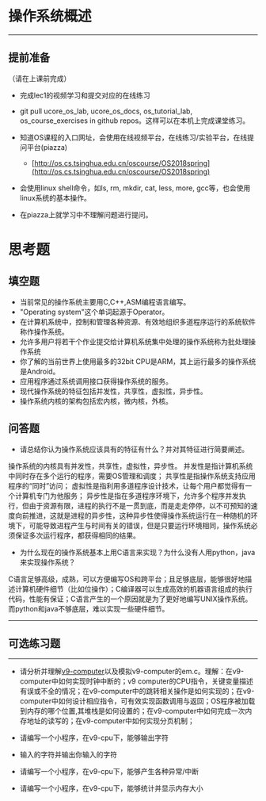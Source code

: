 # 操作系统概述

---

## **提前准备**

（请在上课前完成）

* 完成lec1的视频学习和提交对应的在线练习
* git pull ucore\_os\_lab, ucore\_os\_docs, os\_tutorial\_lab, os\_course\_exercises in github repos。这样可以在本机上完成课堂练习。
* 知道OS课程的入口网址，会使用在线视频平台，在线练习/实验平台，在线提问平台\(piazza\)
  * [http://os.cs.tsinghua.edu.cn/oscourse/OS2018spring](http://os.cs.tsinghua.edu.cn/oscourse/OS2018spring)


* 会使用linux shell命令，如ls, rm, mkdir, cat, less, more, gcc等，也会使用linux系统的基本操作。
* 在piazza上就学习中不理解问题进行提问。



# 思考题

## 填空题

* 当前常见的操作系统主要用C,C++,ASM编程语言编写。
* "Operating system"这个单词起源于Operator。
* 在计算机系统中，控制和管理各种资源、有效地组织多道程序运行的系统软件称作操作系统。
* 允许多用户将若干个作业提交给计算机系统集中处理的操作系统称为批处理操作系统
* 你了解的当前世界上使用最多的32bit CPU是ARM，其上运行最多的操作系统是Android。
* 应用程序通过系统调用接口获得操作系统的服务。
* 现代操作系统的特征包括并发性，共享性，虚拟性，异步性。
* 操作系统内核的架构包括宏内核，微内核，外核。


## 问答题

- 请总结你认为操作系统应该具有的特征有什么？并对其特征进行简要阐述。

操作系统的内核具有并发性，共享性，虚拟性，异步性。
并发性是指计算机系统中同时存在多个运行的程序，需要OS管理和调度；
共享性是指操作系统支持应用程序的“同时”访问；
虚拟性是指利用多道程序设计技术，让每个用户都觉得有一个计算机专门为他服务；
异步性是指在多道程序环境下，允许多个程序并发执行，但由于资源有限，进程的执行不是一贯到底，而是走走停停，以不可预知的速度向前推进，这就是进程的异步性，这种异步性使得操作系统运行在一种随机的环境下，可能导致进程产生与时间有关的错误，但是只要运行环境相同，操作系统必须保证多次运行程序，都获得相同的结果。

- 为什么现在的操作系统基本上用C语言来实现？为什么没有人用python，java来实现操作系统？

C语言足够高级，成熟，可以方便编写OS和跨平台；且足够底层，能够很好地描述计算机硬件细节（比如位操作）；C编译器可以生成高效的机器语言组成的执行代码，性能有保证；C语言产生的一个原因就是为了更好地编写UNIX操作系统。而python和java不够底层，难以实现一些硬件细节。

---

## 可选练习题

---

- 请分析并理解[v9\-computer](https://github.com/chyyuu/os_tutorial_lab/blob/master/v9_computer/docs/v9_computer.md)以及模拟v9\-computer的em.c。理解：在v9\-computer中如何实现时钟中断的；v9 computer的CPU指令，关键变量描述有误或不全的情况；在v9\-computer中的跳转相关操作是如何实现的；在v9\-computer中如何设计相应指令，可有效实现函数调用与返回；OS程序被加载到内存的哪个位置,其堆栈是如何设置的；在v9\-computer中如何完成一次内存地址的读写的；在v9\-computer中如何实现分页机制；


- 请编写一个小程序，在v9-cpu下，能够输出字符


- 输入的字符并输出你输入的字符


- 请编写一个小程序，在v9-cpu下，能够产生各种异常/中断


- 请编写一个小程序，在v9-cpu下，能够统计并显示内存大小


